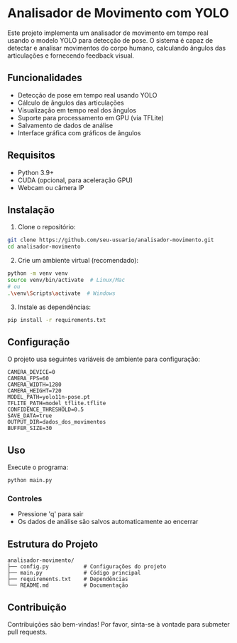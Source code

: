 # Analisador de Movimento com YOLO

Este projeto implementa um analisador de movimento em tempo real usando o modelo YOLO para detecção de pose. O sistema é capaz de detectar e analisar movimentos do corpo humano, calculando ângulos das articulações e fornecendo feedback visual.

## Funcionalidades

- Detecção de pose em tempo real usando YOLO
- Cálculo de ângulos das articulações
- Visualização em tempo real dos ângulos
- Suporte para processamento em GPU (via TFLite)
- Salvamento de dados de análise
- Interface gráfica com gráficos de ângulos

## Requisitos

- Python 3.9+
- CUDA (opcional, para aceleração GPU)
- Webcam ou câmera IP

## Instalação

1. Clone o repositório:

```bash
git clone https://github.com/seu-usuario/analisador-movimento.git
cd analisador-movimento
```

2. Crie um ambiente virtual (recomendado):

```bash
python -m venv venv
source venv/bin/activate  # Linux/Mac
# ou
.\venv\Scripts\activate  # Windows
```

3. Instale as dependências:

```bash
pip install -r requirements.txt
```

## Configuração

O projeto usa seguintes variáveis de ambiente para configuração:

```env
CAMERA_DEVICE=0
CAMERA_FPS=60
CAMERA_WIDTH=1280
CAMERA_HEIGHT=720
MODEL_PATH=yolo11n-pose.pt
TFLITE_PATH=model_tflite.tflite
CONFIDENCE_THRESHOLD=0.5
SAVE_DATA=true
OUTPUT_DIR=dados_dos_movimentos
BUFFER_SIZE=30 
```

## Uso

Execute o programa:

```bash
python main.py
```

### Controles

- Pressione 'q' para sair
- Os dados de análise são salvos automaticamente ao encerrar

## Estrutura do Projeto

```
analisador-movimento/
├── config.py           # Configurações do projeto
├── main.py             # Código principal
├── requirements.txt    # Dependências
└── README.md           # Documentação
```

## Contribuição

Contribuições são bem-vindas! Por favor, sinta-se à vontade para submeter pull requests.

